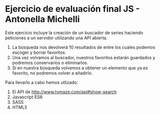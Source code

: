 # Ejercicio de evaluación final JS - Antonella Michelli

Este ejercicio incluye la creación de un buscador de series haciendo peticiones a un servidor utilizando una API abierta.

1. La búsqueda nos devolverá 10 resultados de entre los cuales podemos escoger y borrar favoritos.
2. Una vez volvamos al buscador, nuestros favoritos estarán guardados y podremos conservarlos o eliminarlos.
3. Si en nuestra búsqueda volvemos a obtener un elemento que ya es favorito, no podremos volver a añadirlo.

Para llevarlo a cabo hemos utlizado:

1. El API de http://www.tvmaze.com/api#show-search
2. Javascript ES6
3. SASS
4. HTML5
